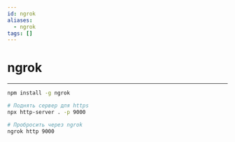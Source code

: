 ```yaml
---
id: ngrok
aliases:
  - ngrok
tags: []
---
```


# ngrok
---

```bash
npm install -g ngrok

# Поднять сервер для https
npx http-server . -p 9000

# Пробросить через ngrok
ngrok http 9000
```

